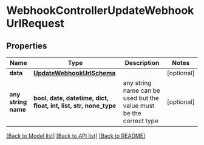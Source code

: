 # WebhookControllerUpdateWebhookUrlRequest


## Properties
Name | Type | Description | Notes
------------ | ------------- | ------------- | -------------
**data** | [**UpdateWebhookUrlSchema**](UpdateWebhookUrlSchema.md) |  | [optional] 
**any string name** | **bool, date, datetime, dict, float, int, list, str, none_type** | any string name can be used but the value must be the correct type | [optional]

[[Back to Model list]](../README.md#documentation-for-models) [[Back to API list]](../README.md#documentation-for-api-endpoints) [[Back to README]](../README.md)


